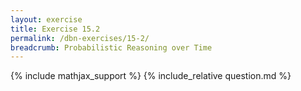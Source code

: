 ```yaml
---
layout: exercise
title: Exercise 15.2
permalink: /dbn-exercises/15-2/
breadcrumb: Probabilistic Reasoning over Time
---
```


{% include mathjax_support %}
{% include_relative question.md %}
